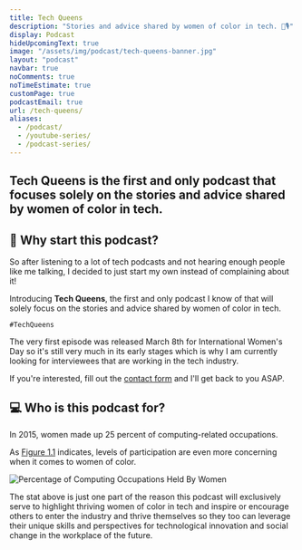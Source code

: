 ```yaml
---
title: Tech Queens
description: "Stories and advice shared by women of color in tech. 👑🎙️"
display: Podcast
hideUpcomingText: true
image: "/assets/img/podcast/tech-queens-banner.jpg"
layout: "podcast"
navbar: true
noComments: true
noTimeEstimate: true
customPage: true
podcastEmail: true
url: /tech-queens/
aliases:
  - /podcast/
  - /youtube-series/
  - /podcast-series/
---
```


## Tech Queens is the first and only podcast that focuses solely on the stories and advice shared by women of color in tech.

## 💭 Why start this podcast?

So after listening to a lot of tech podcasts and not hearing enough people like me talking, I decided to just start my own instead of complaining about it!

Introducing **Tech Queens**, the first and only podcast I know of that will solely focus on the stories and advice shared by women of color in tech.

`#TechQueens`

The very first episode was released March 8th for International Women's Day so it's still very much in its early stages which is why I am currently looking for interviewees that are working in the tech industry.

If you're interested, fill out the [contact form](/tech-queens/contact-form/) and I'll get back to you ASAP.

## 💻 Who is this podcast for?

In 2015, women made up 25 percent of computing-related occupations.

As [Figure 1.1](https://www.ncwit.org/sites/default/files/resources/womenintech_facts_fullreport_05132016.pdf) indicates, levels of participation are even more concerning when it comes to women of color.

![Percentage of Computing Occupations Held By Women](https://i.imgur.com/OpCK65n.jpg)

The stat above is just one part of the reason this podcast will exclusively serve to highlight thriving women of color in tech and inspire or encourage others to enter the industry and thrive themselves so they too can leverage their unique skills and perspectives for technological innovation and social change in the workplace of the future.
